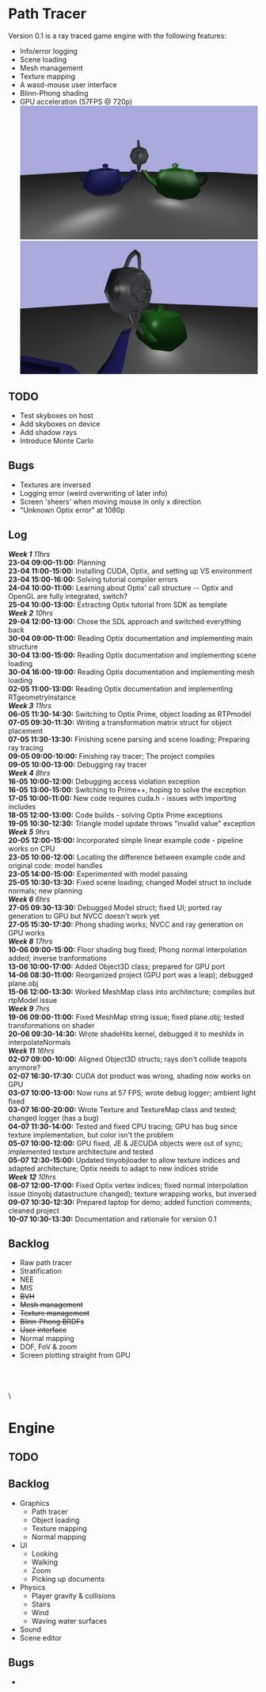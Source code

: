 # Path Tracer

Version 0.1 is a ray traced game engine with the following features:
- Info/error logging
- Scene loading
- Mesh management
- Texture mapping
- A wasd-mouse user interface
- Blinn-Phong shading
- GPU acceleration (57FPS @ 720p)
![alt text](https://github.com/joramwessels/JornamEngine/blob/master/screenshot_1.png)
![alt text](https://github.com/joramwessels/JornamEngine/blob/master/screenshot_2.png)

## TODO
- Test skyboxes on host
- Add skyboxes on device
- Add shadow rays
- Introduce Monte Carlo

## Bugs
- Textures are inversed
- Logging error (weird overwriting of later info)
- Screen 'sheers' when moving mouse in only x direction
- "Unknown Optix error" at 1080p

## Log
***Week 1*** *11hrs*  
**23-04 09:00-11:00:** Planning  
**23-04 11:00-15:00:** Installing CUDA, Optix, and setting up VS environment  
**23-04 15:00-16:00:** Solving tutorial compiler errors  
**24-04 10:00-11:00:** Learning about Optix' call structure -- Optix and OpenGL are fully integrated, switch?  
**25-04 10:00-13:00:** Extracting Optix tutorial from SDK as template  
***Week 2*** *10hrs*  
**29-04 12:00-13:00:** Chose the SDL approach and switched everything back  
**30-04 09:00-11:00:** Reading Optix documentation and implementing main structure  
**30-04 13:00-15:00:** Reading Optix documentation and implementing scene loading  
**30-04 16:00-19:00:** Reading Optix documentation and implementing mesh loading  
**02-05 11:00-13:00:** Reading Optix documentation and implementing RTgeometryinstance  
***Week 3*** *11hrs*  
**06-05 11:30-14:30:** Switching to Optix Prime, object loading as RTPmodel  
**07-05 09:30-11:30:** Writing a transformation matrix struct for object placement  
**07-05 11:30-13:30:** Finishing scene parsing and scene loading; Preparing ray tracing  
**09-05 09:00-10:00:** Finishing ray tracer; The project compiles  
**09-05 10:00-13:00:** Debugging ray tracer  
***Week 4*** *8hrs*  
**16-05 10:00-12:00:** Debugging access violation exception  
**16-05 13:00-15:00:** Switching to Prime++, hoping to solve the exception  
**17-05 10:00-11:00:** New code requires cuda.h - issues with importing includes  
**18-05 12:00-13:00:** Code builds - solving Optix Prime exceptions  
**19-05 10:30-12:30:** Triangle model update throws "invalid value" exception  
***Week 5*** *9hrs*  
**20-05 12:00-15:00:** Incorporated simple linear example code - pipeline works on CPU  
**23-05 10:00-12:00:** Locating the difference between example code and original code: model handles  
**23-05 14:00-15:00:** Experimented with model passing  
**25-05 10:30-13:30:** Fixed scene loading; changed Model struct to include normals; new planning  
***Week 6*** *6hrs*  
**27-05 09:30-13:30:** Debugged Model struct; fixed UI; ported ray generation to GPU but NVCC doesn't work yet  
**27-05 15:30-17:30:** Phong shading works; NVCC and ray generation on GPU works  
***Week 8*** *17hrs*  
**10-06 09:00-15:00:** Floor shading bug fixed; Phong normal interpolation added; inverse tranformations  
**13-06 10:00-17:00:** Added Object3D class; prepared for GPU port  
**14-06 08:30-11:00:** Reorganized project (GPU port was a leap); debugged plane.obj  
**15-06 12:00-13:30:** Worked MeshMap class into architecture; compiles but rtpModel issue  
***Week 9*** *7hrs*  
**19-06 09:00-11:00:** Fixed MeshMap string issue; fixed plane.obj; tested transformations on shader  
**20-06 09:30-14:30:** Wrote shadeHits kernel, debugged it to meshIdx in interpolateNormals  
***Week 11*** *16hrs*  
**02-07 09:00-10:00:** Aligned Object3D structs; rays don't collide teapots anymore?  
**02-07 16:30-17:30:** CUDA dot product was wrong, shading now works on GPU  
**03-07 10:00-13:00:** Now runs at 57 FPS; wrote debug logger; ambient light fixed  
**03-07 16:00-20:00:** Wrote Texture and TextureMap class and tested; changed logger (has a bug)  
**04-07 11:30-14:00:** Tested and fixed CPU tracing; GPU has bug since texture implementation, but color isn't the problem  
**05-07 10:00-12:00:** GPU fixed, JE & JECUDA objects were out of sync; implemented texture architecture and tested  
**05-07 12:30-15:00:** Updated tinyobjloader to allow texture indices and adapted architecture; Optix needs to adapt to new indices stride  
***Week 12*** *10hrs*  
**08-07 12:00-17:00:** Fixed Optix vertex indices; fixed normal interpolation issue (tinyobj datastructure changed); texture wrapping works, but inversed  
**09-07 10:30-12:30:** Prepared laptop for demo; added function comments; cleaned project  
**10-07 10:30-13:30:** Documentation and rationale for version 0.1  

## Backlog
 - Raw path tracer  
 - Stratification  
 - NEE  
 - MIS  
 - ~~BVH~~  
 - ~~Mesh management~~  
 - ~~Texture management~~  
 - ~~Blinn-Phong BRDFs~~  
 - ~~User interface~~  
 - Normal mapping  
 - DOF, FoV & zoom  
 - Screen plotting straight from GPU

\
\
\
\

# Engine
## TODO

## Backlog
 - Graphics  
	- Path tracer  
	- Object loading  
	- Texture mapping  
	- Normal mapping  
 - UI  
	- Looking  
	- Walking  
	- Zoom  
	- Picking up documents  
 - Physics  
	- Player gravity & collisions  
	- Stairs  
	- Wind  
	- Waving water surfaces  
 - Sound  
 - Scene editor  

## Bugs
 - 

